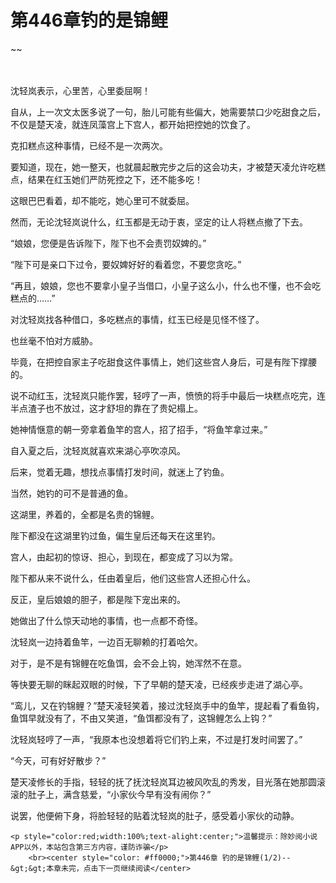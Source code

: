 # 第446章钓的是锦鲤
~~
    	    <p name="pagetop" href="javascript:void(0);" onclick="return false" style="line-height: 35px;padding: 10px;color: #333;"> </p><p>沈轻岚表示，心里苦，心里委屈啊！</p><p>自从，上一次文太医多说了一句，胎儿可能有些偏大，她需要禁口少吃甜食之后，不仅是楚天凌，就连凤藻宫上下宫人，都开始把控她的饮食了。</p><p>克扣糕点这种事情，已经不是一次两次。</p><p>要知道，现在，她一整天，也就晨起散完步之后的这会功夫，才被楚天凌允许吃糕点，结果在红玉她们严防死控之下，还不能多吃！</p><p>这眼巴巴看着，却不能吃，她心里可不就委屈。</p><p>然而，无论沈轻岚说什么，红玉都是无动于衷，坚定的让人将糕点撤了下去。</p><p>“娘娘，您便是告诉陛下，陛下也不会责罚奴婢的。”</p><p>“陛下可是亲口下过令，要奴婢好好的看着您，不要您贪吃。”</p><p>“再且，娘娘，您也不要拿小皇子当借口，小皇子这么小，什么也不懂，也不会吃糕点的……”</p><p>对沈轻岚找各种借口，多吃糕点的事情，红玉已经是见怪不怪了。</p><p>也丝毫不怕对方威胁。</p><p>毕竟，在把控自家主子吃甜食这件事情上，她们这些宫人身后，可是有陛下撑腰的。</p><p>说不动红玉，沈轻岚只能作罢，轻哼了一声，愤愤的将手中最后一块糕点吃完，连半点渣子也不放过，这才舒坦的靠在了贵妃榻上。</p><p>她神情惬意的朝一旁拿着鱼竿的宫人，招了招手，“将鱼竿拿过来。”</p><p>自入夏之后，沈轻岚就喜欢来湖心亭吹凉风。</p><p>后来，觉着无趣，想找点事情打发时间，就迷上了钓鱼。</p><p>当然，她钓的可不是普通的鱼。</p><p>这湖里，养着的，全都是名贵的锦鲤。</p><p>陛下都没在这湖里钓过鱼，偏生皇后还每天在这里钓。</p><p>宫人，由起初的惊讶、担心，到现在，都变成了习以为常。</p><p>陛下都从来不说什么，任由着皇后，他们这些宫人还担心什么。</p><p>反正，皇后娘娘的胆子，都是陛下宠出来的。</p><p>她做出了什么惊天动地的事情，也一点都不奇怪。</p><p>沈轻岚一边持着鱼竿，一边百无聊赖的打着哈欠。</p><p>对于，是不是有锦鲤在吃鱼饵，会不会上钩，她浑然不在意。</p><p>等快要无聊的眯起双眼的时候，下了早朝的楚天凌，已经疾步走进了湖心亭。</p><p>“鸾儿，又在钓锦鲤？”楚天凌轻笑着，接过沈轻岚手中的鱼竿，提起看了看鱼钩，鱼饵早就没有了，不由又笑道，“鱼饵都没有了，这锦鲤怎么上钩？”</p><p>沈轻岚轻哼了一声，“我原本也没想着将它们钓上来，不过是打发时间罢了。”</p><p>“今天，可有好好散步？”</p><p>楚天凌修长的手指，轻轻的抚了抚沈轻岚耳边被风吹乱的秀发，目光落在她那圆滚滚的肚子上，满含慈爱，“小家伙今早有没有闹你？”</p><p>说罢，他便俯下身，将脸轻轻的贴着沈轻岚的肚子，感受着小家伙的动静。</p>
    	
   	<p style="color:red;width:100%;text-alight:center;">温馨提示：除妙阅小说APP以外，本站包含第三方内容，谨防诈骗</p>
    	<br><center style="color: #ff0000;">第446章 钓的是锦鲤(1/2)--&gt;&gt;本章未完，点击下一页继续阅读</center>
    	